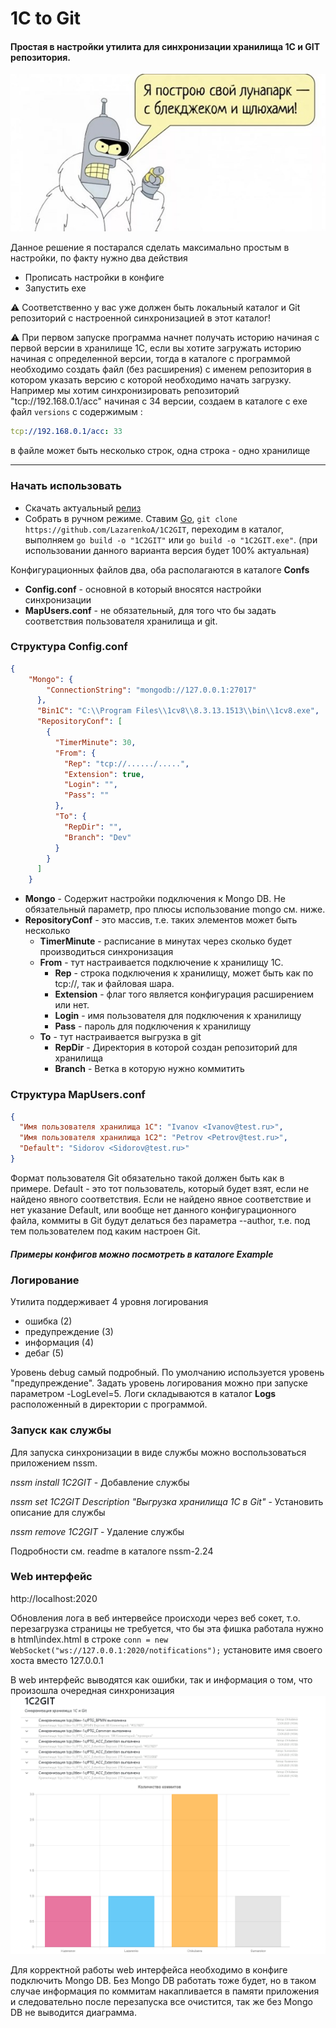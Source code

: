 
1C to Git
===========
#### Простая в настройки утилита для синхронизации хранилища 1С и GIT репозитория.

[![Watch the video](doc/img/browser_KnoJenu9An.jpg)](https://www.youtube.com/watch?v=Dk2Vyh5PRcQ)

Данное решение я постарался сделать максимально простым в настройки, по факту нужно два действия

 - Прописать настройки в конфиге 
 - Запустить exe

:warning:  Соответственно у вас уже должен быть локальный каталог и Git репозиторий с настроенной синхронизацией в этот каталог! 

:warning: При первом запуске программа начнет получать историю начиная с первой версии в хранилище 1С, если вы хотите загружать историю начиная с определенной версии, тогда в каталоге с программой необходимо создать файл (без расширения) с именем репозитория в котором указать версию с которой необходимо начать загрузку. 
Например мы хотим синхронизировать репозиторий "tcp://192.168.0.1/acc" начиная с 34 версии, создаем в каталоге с exe файл `versions` c содержимым :
```yaml
tcp://192.168.0.1/acc: 33
```

в файле может быть несколько строк, одна строка - одно хранилище
____


### Начать использовать
- Скачать актуальный [релиз](https://github.com/LazarenkoA/1C2GIT/releases) 
- Собрать в ручном режиме. Ставим [Go](https://blog.golang.org/), `git clone https://github.com/LazarenkoA/1C2GIT`, переходим в каталог, выполняем `go build -o "1C2GIT"` или `go build -o "1C2GIT.exe"`. (при использовании данного варианта версия будет 100% актуальная)

Конфигурационных файлов два, оба располагаются в каталоге **Confs**

 - **Config.conf** - основной в который вносятся настройки синхронизации
 - **MapUsers.conf** - не обязательный, для того что бы задать соответствия пользователя хранилища и git.

### Структура Config.conf
```json
{
    "Mongo": {
        "ConnectionString": "mongodb://127.0.0.1:27017"
      },
      "Bin1C": "C:\\Program Files\\1cv8\\8.3.13.1513\\bin\\1cv8.exe",
      "RepositoryConf": [
        {
          "TimerMinute": 30,
          "From": {
            "Rep": "tcp://....../.....",
            "Extension": true,
            "Login": "",
            "Pass": ""
          },
          "To": {
            "RepDir": "",
            "Branch": "Dev"
          }
        }
      ]
    }
```

 - **Mongo** - Содержит настройки подключения к Mongo DB. Не обязательный параметр, про плюсы использование mongo см. ниже.  
 - **RepositoryConf** - это массив, т.е. таких элементов может быть несколько 
	 - **TimerMinute** - расписание в минутах через сколько будет производиться синхронизация
	 -  **From** - тут настраивается подключение к хранилищу 1С.
		 - **Rep** - строка подключения к хранилищу, может быть как по tcp://, так и файловая шара.
		 - **Extension** - флаг того является конфигурация расширением или нет.
		 - **Login** - имя пользователя для подключения к хранилищу
		 - **Pass** - пароль для подключения к хранилищу
	 - **To** - тут настраивается выгрузка в git
		 - **RepDir** - Директория в которой создан репозиторий для хранилища
		 - **Branch** - Ветка в которую нужно коммитить

### Структура MapUsers.conf
```json
{
  "Имя пользователя хранилища 1С": "Ivanov <Ivanov@test.ru>",
  "Имя пользователя хранилища 1С2": "Petrov <Petrov@test.ru>",
  "Default": "Sidorov <Sidorov@test.ru>"
}
```
Формат пользователя Git обязательно такой должен быть как в примере. Default - это тот пользователь, который будет взят, если не найдено явного соответствия. Если не найдено явное соответствие и нет указание Default, или вообще нет данного конфигурационного файла, коммиты в Git будут делаться без параметра --author, т.е. под тем пользователем под каким настроен Git. 
##### Примеры конфигов можно посмотреть в каталоге Example


### Логирование 
Утилита поддерживает 4 уровня логирования
 - ошибка (2)
 - предупреждение (3)
 - информация (4)
 - дебаг (5)

Уровень debug самый подробный. По умолчанию используется уровень "предупреждение". Задать уровень логирования можно при запуске параметром -LogLevel=5. 
Логи складываются в каталог **Logs** расположенный в директории с программой. 

### Запуск как службы
Для запуска синхронизации в виде службы можно воспользоваться приложением nssm.

_nssm install 1C2GIT_ - Добавление службы

_nssm set 1C2GIT Description "Выгрузка хранилища 1С в Git"_ - Установить описание для службы

_nssm remove 1C2GIT_ - Удаление службы

Подробности см. readme в каталоге nssm-2.24


### Web интерфейс
http://localhost:2020

Обновления лога в веб интервейсе происходи через веб сокет, т.о. перезагрузка страницы не требуется, что бы эта фишка работала нужно  
в html\index.html в строке 
`conn = new WebSocket("ws://127.0.0.1:2020/notifications");`
установите имя своего хоста вместо 127.0.0.1


В web интерфейс выводятся как ошибки, так и информация о том, что произошла очередная синхронизация
![screenshot](doc/img/687477.png)

Для корректной работы web интерфейса необходимо в конфиге подключить Mongo DB. Без Mongo DB работать тоже будет, но в таком случае
информация по коммитам накапливается в памяти приложения и следовательно после перезапуска все очистится, так же без Mongo DB не выводится диаграмма.

